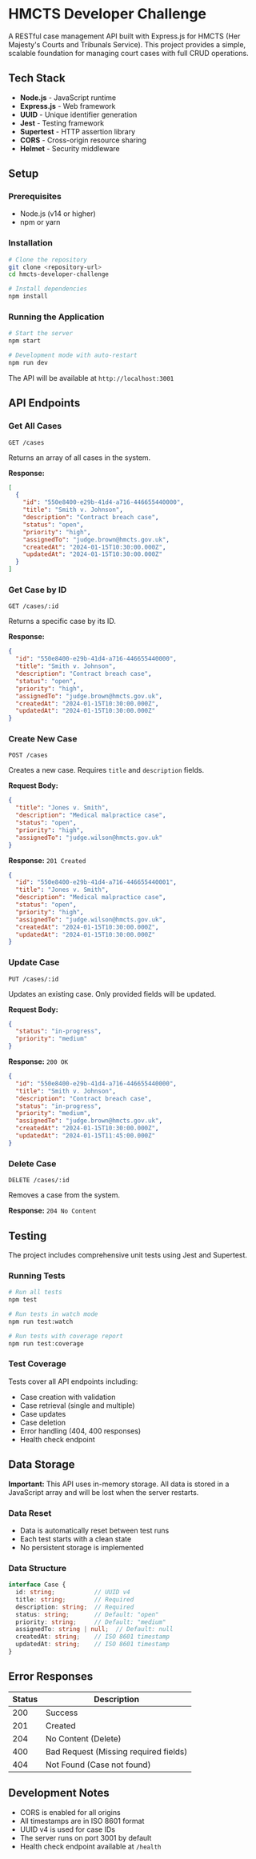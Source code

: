 # HMCTS Developer Challenge

A RESTful case management API built with Express.js for HMCTS (Her Majesty's Courts and Tribunals Service). This project provides a simple, scalable foundation for managing court cases with full CRUD operations.

## Tech Stack

- **Node.js** - JavaScript runtime
- **Express.js** - Web framework
- **UUID** - Unique identifier generation
- **Jest** - Testing framework
- **Supertest** - HTTP assertion library
- **CORS** - Cross-origin resource sharing
- **Helmet** - Security middleware

## Setup

### Prerequisites
- Node.js (v14 or higher)
- npm or yarn

### Installation
```bash
# Clone the repository
git clone <repository-url>
cd hmcts-developer-challenge

# Install dependencies
npm install
```

### Running the Application
```bash
# Start the server
npm start

# Development mode with auto-restart
npm run dev
```

The API will be available at `http://localhost:3001`

## API Endpoints

### Get All Cases
```http
GET /cases
```
Returns an array of all cases in the system.

**Response:**
```json
[
  {
    "id": "550e8400-e29b-41d4-a716-446655440000",
    "title": "Smith v. Johnson",
    "description": "Contract breach case",
    "status": "open",
    "priority": "high",
    "assignedTo": "judge.brown@hmcts.gov.uk",
    "createdAt": "2024-01-15T10:30:00.000Z",
    "updatedAt": "2024-01-15T10:30:00.000Z"
  }
]
```

### Get Case by ID
```http
GET /cases/:id
```
Returns a specific case by its ID.

**Response:**
```json
{
  "id": "550e8400-e29b-41d4-a716-446655440000",
  "title": "Smith v. Johnson",
  "description": "Contract breach case",
  "status": "open",
  "priority": "high",
  "assignedTo": "judge.brown@hmcts.gov.uk",
  "createdAt": "2024-01-15T10:30:00.000Z",
  "updatedAt": "2024-01-15T10:30:00.000Z"
}
```

### Create New Case
```http
POST /cases
```
Creates a new case. Requires `title` and `description` fields.

**Request Body:**
```json
{
  "title": "Jones v. Smith",
  "description": "Medical malpractice case",
  "status": "open",
  "priority": "high",
  "assignedTo": "judge.wilson@hmcts.gov.uk"
}
```

**Response:** `201 Created`
```json
{
  "id": "550e8400-e29b-41d4-a716-446655440001",
  "title": "Jones v. Smith",
  "description": "Medical malpractice case",
  "status": "open",
  "priority": "high",
  "assignedTo": "judge.wilson@hmcts.gov.uk",
  "createdAt": "2024-01-15T10:30:00.000Z",
  "updatedAt": "2024-01-15T10:30:00.000Z"
}
```

### Update Case
```http
PUT /cases/:id
```
Updates an existing case. Only provided fields will be updated.

**Request Body:**
```json
{
  "status": "in-progress",
  "priority": "medium"
}
```

**Response:** `200 OK`
```json
{
  "id": "550e8400-e29b-41d4-a716-446655440000",
  "title": "Smith v. Johnson",
  "description": "Contract breach case",
  "status": "in-progress",
  "priority": "medium",
  "assignedTo": "judge.brown@hmcts.gov.uk",
  "createdAt": "2024-01-15T10:30:00.000Z",
  "updatedAt": "2024-01-15T11:45:00.000Z"
}
```

### Delete Case
```http
DELETE /cases/:id
```
Removes a case from the system.

**Response:** `204 No Content`

## Testing

The project includes comprehensive unit tests using Jest and Supertest.

### Running Tests
```bash
# Run all tests
npm test

# Run tests in watch mode
npm run test:watch

# Run tests with coverage report
npm run test:coverage
```

### Test Coverage
Tests cover all API endpoints including:
- Case creation with validation
- Case retrieval (single and multiple)
- Case updates
- Case deletion
- Error handling (404, 400 responses)
- Health check endpoint

## Data Storage

**Important:** This API uses in-memory storage. All data is stored in a JavaScript array and will be lost when the server restarts.

### Data Reset
- Data is automatically reset between test runs
- Each test starts with a clean state
- No persistent storage is implemented

### Data Structure
```typescript
interface Case {
  id: string;           // UUID v4
  title: string;        // Required
  description: string;  // Required
  status: string;       // Default: "open"
  priority: string;     // Default: "medium"
  assignedTo: string | null;  // Default: null
  createdAt: string;    // ISO 8601 timestamp
  updatedAt: string;    // ISO 8601 timestamp
}
```

## Error Responses

| Status | Description |
|--------|-------------|
| 200 | Success |
| 201 | Created |
| 204 | No Content (Delete) |
| 400 | Bad Request (Missing required fields) |
| 404 | Not Found (Case not found) |

## Development Notes

- CORS is enabled for all origins
- All timestamps are in ISO 8601 format
- UUID v4 is used for case IDs
- The server runs on port 3001 by default
- Health check endpoint available at `/health` 